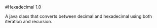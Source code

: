 #Hexadecimal 1.0

A java class that converts between decimal and hexadecimal using both iteration and recursion.
